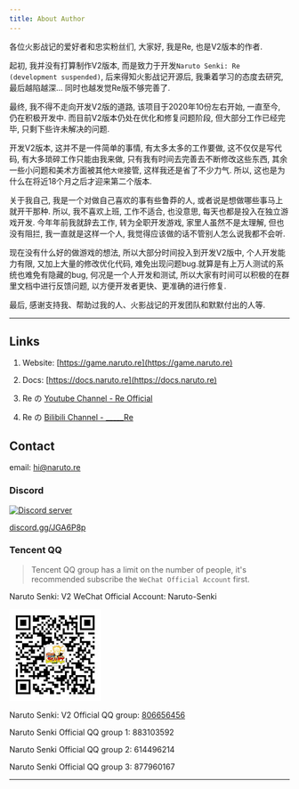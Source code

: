 ```yaml
---
title: About Author
---
```


各位火影战记的爱好者和忠实粉丝们, 大家好, 我是Re, 也是V2版本的作者.

起初, 我并没有打算制作V2版本, 而是致力于开发`Naruto Senki: Re (development suspended)`, 
后来得知火影战记开源后, 我秉着学习的态度去研究, 最后越陷越深... 同时也越发觉Re版不够完善了.

最终, 我不得不走向开发V2版的道路, 该项目于2020年10份左右开始, 一直至今, 仍在积极开发中.
而目前V2版本仍处在优化和修复问题阶段, 但大部分工作已经完毕, 只剩下些许未解决的问题.

开发V2版本, 这并不是一件简单的事情, 有太多太多的工作要做, 这不仅仅是写代码, 
有大多琐碎工作只能由我来做, 只有我有时间去完善去不断修改这些东西, 
其余一些小问题和美术方面被其他`大佬`接管, 这样我还是省了不少力气.
所以, 这也是为什么在将近18个月之后才迎来第二个版本.

关于我自己, 我是一个对做自己喜欢的事有些鲁莽的人, 或者说是想做哪些事马上就开干那种.
所以, 我不喜欢上班, 工作不适合, 也没意思, 每天也都是投入在独立游戏开发.
今年年前我就辞去工作, 转为全职开发游戏, 家里人虽然不是太理解, 但也没有阻拦, 
我一直就是这样一个人, 我觉得应该做的话不管别人怎么说我都不会听.

现在没有什么好的做游戏的想法, 所以大部分时间投入到开发V2版中, 个人开发能力有限, 又加上大量的修改优化代码, 
难免出现问题bug.就算是有上万人测试的系统也难免有隐藏的bug, 何况是一个人开发和测试, 
所以大家有时间可以积极的在群里文档中进行反馈问题, 以方便开发者更快、更准确的进行修复.

最后, 感谢支持我、帮助过我的人、火影战记的开发团队和默默付出的人等.

---

## Links

1. Website: [https://game.naruto.re](https://game.naruto.re)

2. Docs: [https://docs.naruto.re](https://docs.naruto.re)

3. Re の [Youtube  Channel - Re Official](https://www.youtube.com/channel/UCL9gDeedGZdf3hjRd-Zr7cg)

4. Re の [Bilibili Channel - _____Re](https://space.bilibili.com/122989580)

## Contact

email: hi@naruto.re

### Discord

<a href="https://discord.gg/djs"><img src="https://img.shields.io/discord/768961957990367232?color=5865F2&logo=discord&logoColor=white&style=for-the-badge" alt="Discord server" /></a>

[discord.gg/JGA6P8p](https://discord.gg/JGA6P8p)

### Tencent QQ

> Tencent QQ group has a limit on the number of people, it's recommended subscribe the `WeChat Official Account` first.

Naruto Senki: V2 WeChat Official Account: Naruto-Senki

![wx](../assets/img/wx.jpg)

Naruto Senki: V2 Official QQ group: [806656456](https://jq.qq.com/?_wv=1027&k=8XMaykQb)

Naruto Senki Official QQ group 1: 883103592

Naruto Senki Official QQ group 2: 614496214

Naruto Senki Official QQ group 3: 877960167

---

<script src="//cdn.jsdelivr.net/npm/@waline/client"></script>
<div id="waline"></div>
<script>
Waline({
  el: '#waline',
  serverURL: 'https://waline-ivory-three.vercel.app',
  visitor: true,
  emoji: [
    'https://cdn.jsdelivr.net/gh/walinejs/emojis@1.0.0/tw-emoji',
    'https://cdn.jsdelivr.net/gh/walinejs/emojis@1.0.0/bilibili',
    'https://cdn.jsdelivr.net/gh/walinejs/emojis@1.0.0/tieba',
  ],
  lang: 'en',
});
</script>
